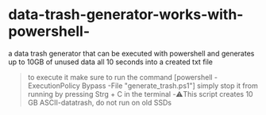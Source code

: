 # data-trash-generator-works-with-powershell-
a data trash generator that can be executed with powershell and generates up to 10GB of unused data all 10 seconds into a created txt file

>to execute it make sure to run the command [powershell -ExecutionPolicy Bypass -File "generate_trash.ps1"]
>simply stop it from running by pressing Strg + C in the terminal
-⚠️This script creates 10 GB ASCII-datatrash, do not run on old SSDs
